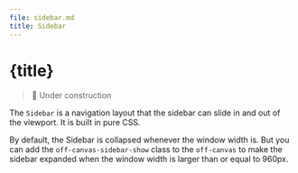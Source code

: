 ```yaml
---
file: sidebar.md
title: Sidebar
---
```


<script>
    import {Button} from '$lib'
</script>

# {title}

> 🚧 Under construction

The `Sidebar` is a navigation layout that the sidebar can slide in and out of
the viewport. It is built in pure CSS.

By default, the Sidebar is collapsed whenever the window width is. But you can
add the `off-canvas-sidebar-show` class to the `off-canvas` to make the sidebar
expanded when the window width is larger than or equal to 960px.
